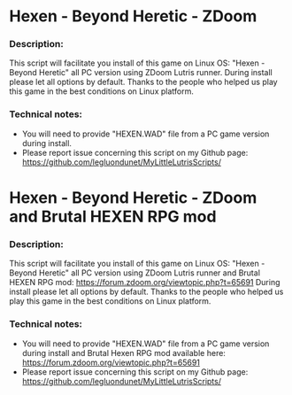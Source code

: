 # Hexen - Beyond Heretic - ZDoom

### Description:
This script will facilitate you install of this game on Linux OS:
"Hexen - Beyond Heretic"  all PC version using ZDoom Lutris runner.
During install please let all options by default.
Thanks to the people who helped us play this game in the best conditions on Linux platform.

### Technical notes:
- You will need to provide "HEXEN.WAD" file from a PC game version during install.
- Please report issue concerning this script on my Github page:
https://github.com/legluondunet/MyLittleLutrisScripts/

# Hexen - Beyond Heretic - ZDoom and Brutal HEXEN RPG mod

### Description:
This script will facilitate you install of this game on Linux OS:
"Hexen - Beyond Heretic"  all PC version using ZDoom Lutris runner and Brutal HEXEN RPG mod:
https://forum.zdoom.org/viewtopic.php?t=65691
During install please let all options by default.
Thanks to the people who helped us play this game in the best conditions on Linux platform.

### Technical notes:
- You will need to provide "HEXEN.WAD" file from a PC game version during install and Brutal Hexen RPG mod available here:
https://forum.zdoom.org/viewtopic.php?t=65691
- Please report issue concerning this script on my Github page:
https://github.com/legluondunet/MyLittleLutrisScripts/

